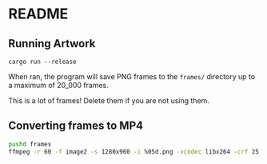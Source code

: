 # README

## Running Artwork

`cargo run --release`

When ran, the program will save PNG frames to the `frames/` directory up to a maximum of 20_000 frames.

This is a lot of frames! Delete them if you are not using them.

## Converting frames to MP4

```bash
pushd frames
ffmpeg -r 60 -f image2 -s 1280x960 -i %05d.png -vcodec libx264 -crf 25  -pix_fmt yuv420p art.mp4
```
